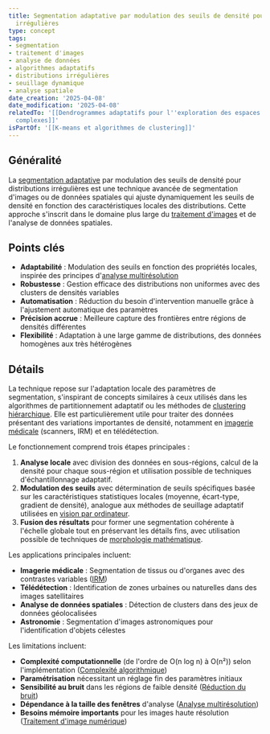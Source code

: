 ```yaml
---
title: Segmentation adaptative par modulation des seuils de densité pour distributions
  irrégulières
type: concept
tags:
- segmentation
- traitement d'images
- analyse de données
- algorithmes adaptatifs
- distributions irrégulières
- seuillage dynamique
- analyse spatiale
date_creation: '2025-04-08'
date_modification: '2025-04-08'
relatedTo: '[[Dendrogrammes adaptatifs pour l''exploration des espaces dimensionnels
  complexes]]'
isPartOf: '[[K-means et algorithmes de clustering]]'
---
```

## Généralité

La [segmentation adaptative](https://fr.wikipedia.org/wiki/Segmentation_d%27images) par modulation des seuils de densité pour distributions irrégulières est une technique avancée de segmentation d'images ou de données spatiales qui ajuste dynamiquement les seuils de densité en fonction des caractéristiques locales des distributions. Cette approche s'inscrit dans le domaine plus large du [traitement d'images](https://fr.wikipedia.org/wiki/Traitement_d%27images) et de l'analyse de données spatiales.

## Points clés

- **Adaptabilité** : Modulation des seuils en fonction des propriétés locales, inspirée des principes d'[analyse multirésolution](https://fr.wikipedia.org/wiki/Analyse_multir%C3%A9solution)
- **Robustesse** : Gestion efficace des distributions non uniformes avec des clusters de densités variables
- **Automatisation** : Réduction du besoin d'intervention manuelle grâce à l'ajustement automatique des paramètres
- **Précision accrue** : Meilleure capture des frontières entre régions de densités différentes
- **Flexibilité** : Adaptation à une large gamme de distributions, des données homogènes aux très hétérogènes

## Détails

La technique repose sur l'adaptation locale des paramètres de segmentation, s'inspirant de concepts similaires à ceux utilisés dans les algorithmes de partitionnement adaptatif ou les méthodes de [clustering hiérarchique](https://fr.wikipedia.org/wiki/Classification_automatique#M%C3%A9thodes_hi%C3%A9rarchiques). Elle est particulièrement utile pour traiter des données présentant des variations importantes de densité, notamment en [imagerie médicale](https://fr.wikipedia.org/wiki/Imagerie_m%C3%A9dicale) (scanners, IRM) et en télédétection.

Le fonctionnement comprend trois étapes principales :
1. **Analyse locale** avec division des données en sous-régions, calcul de la densité pour chaque sous-région et utilisation possible de techniques d'échantillonnage adaptatif.
2. **Modulation des seuils** avec détermination de seuils spécifiques basée sur les caractéristiques statistiques locales (moyenne, écart-type, gradient de densité), analogue aux méthodes de seuillage adaptatif utilisées en [vision par ordinateur](https://fr.wikipedia.org/wiki/Vision_par_ordinateur).
3. **Fusion des résultats** pour former une segmentation cohérente à l'échelle globale tout en préservant les détails fins, avec utilisation possible de techniques de [morphologie mathématique](https://fr.wikipedia.org/wiki/Morphologie_math%C3%A9matique).

Les applications principales incluent:
- **Imagerie médicale** : Segmentation de tissus ou d'organes avec des contrastes variables ([IRM](https://fr.wikipedia.org/wiki/Imagerie_par_r%C3%A9sonance_magn%C3%A9tique))
- **Télédétection** : Identification de zones urbaines ou naturelles dans des images satellitaires
- **Analyse de données spatiales** : Détection de clusters dans des jeux de données géolocalisées
- **Astronomie** : Segmentation d'images astronomiques pour l'identification d'objets célestes

Les limitations incluent:
- **Complexité computationnelle** (de l'ordre de O(n log n) à O(n²)) selon l'implémentation ([Complexité algorithmique](https://fr.wikipedia.org/wiki/Complexit%C3%A9_algorithmique))
- **Paramétrisation** nécessitant un réglage fin des paramètres initiaux
- **Sensibilité au bruit** dans les régions de faible densité ([Réduction du bruit](https://fr.wikipedia.org/wiki/R%C3%A9duction_du_bruit))
- **Dépendance à la taille des fenêtres** d'analyse ([Analyse multirésolution](https://fr.wikipedia.org/wiki/Analyse_multir%C3%A9solution))
- **Besoins mémoire importants** pour les images haute résolution ([Traitement d'image numérique](https://fr.wikipedia.org/wiki/Traitement_d%27images_num%C3%A9riques))